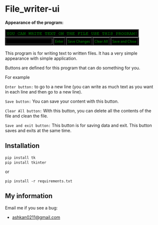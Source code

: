 # File_writer-ui
**Appearance of the program:**

![Logo](https://github.com/ashkan0201/File_writer-ui/blob/main/img/for_program.png?raw=true)

This program is for writing text to written files.
It has a very simple appearance with simple application.

Buttons are defined for this program that can do something for you.

For example

`Enter button:` to go to a new line (you can write as much text as you want in each line and then go to a new line).


`Save button:` You can save your content with this button.

`Clear All button:`
With this button, you can delete all the contents of the file and clean the file.

`Save and exit button:` This button is for saving data and exit. This button saves and exits at the same time.

## Installation
```
pip install tk
pip install tkinter
```
or
```
pip install -r requirements.txt
```

## My information

Email me if you see a bug:

- ashkan0211@gmail.com
